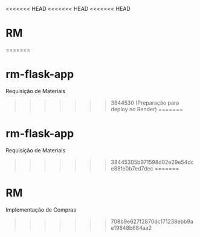 <<<<<<< HEAD
<<<<<<< HEAD
<<<<<<< HEAD
# RM
=======
# rm-flask-app
Requisição de Materiais 
>>>>>>> 3844530 (Preparação para deploy no Render)
=======
# rm-flask-app
Requisição de Materiais 
>>>>>>> 38445305b971598d02e29e54dce88fe0b7ed7dec
=======
# RM
Implementação de Compras
>>>>>>> 708b9e627f2870dc171238ebb9ae19848b684aa2
